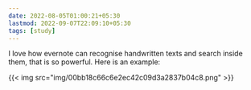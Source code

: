 ```yaml
---
date: 2022-08-05T01:00:21+05:30
lastmod: 2022-09-07T22:09:10+05:30
tags: [study]
---
```


I love how evernote can recognise handwritten texts and search inside them, that is so powerful. Here is an example: 

{{< img src="img/00bb18c66c6e2ec42c09d3a2837b04c8.png" >}}
